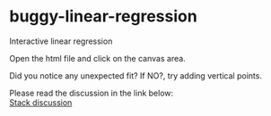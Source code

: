 # buggy-linear-regression
Interactive linear regression
<p>Open the html file and click on the canvas area.</p> 
    <p>Did you notice any unexpected fit? If NO?, try adding vertical points.</p>
    <p>Please read the discussion in the link below: <br> <a href="https://stats.stackexchange.com/questions/57685/line-of-best-fit-linear-regression-over-vertical-line">Stack discussion</a> </p>
